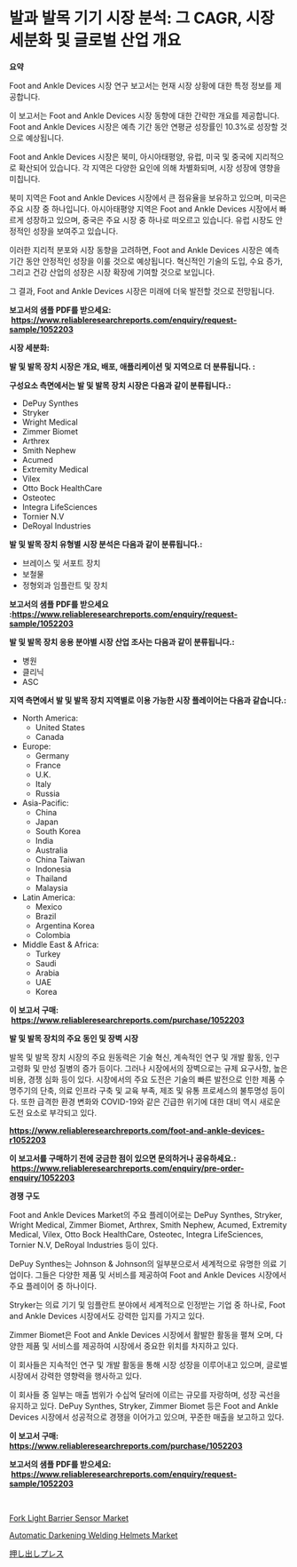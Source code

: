 <p><h1>발과 발목 기기 시장 분석: 그 CAGR, 시장 세분화 및 글로벌 산업 개요</h1></p><p><strong>요약</strong></p>
<p><p>Foot and Ankle Devices 시장 연구 보고서는 현재 시장 상황에 대한 특정 정보를 제공합니다. </p><p>이 보고서는 Foot and Ankle Devices 시장 동향에 대한 간략한 개요를 제공합니다. Foot and Ankle Devices 시장은 예측 기간 동안 연평균 성장률인 10.3%로 성장할 것으로 예상됩니다. </p><p>Foot and Ankle Devices 시장은 북미, 아시아태평양, 유럽, 미국 및 중국에 지리적으로 확산되어 있습니다. 각 지역은 다양한 요인에 의해 차별화되며, 시장 성장에 영향을 미칩니다.</p><p>북미 지역은 Foot and Ankle Devices 시장에서 큰 점유율을 보유하고 있으며, 미국은 주요 시장 중 하나입니다. 아시아태평양 지역은 Foot and Ankle Devices 시장에서 빠르게 성장하고 있으며, 중국은 주요 시장 중 하나로 떠오르고 있습니다. 유럽 시장도 안정적인 성장을 보여주고 있습니다.</p><p>이러한 지리적 분포와 시장 동향을 고려하면, Foot and Ankle Devices 시장은 예측 기간 동안 안정적인 성장을 이룰 것으로 예상됩니다. 혁신적인 기술의 도입, 수요 증가, 그리고 건강 산업의 성장은 시장 확장에 기여할 것으로 보입니다. </p><p>그 결과, Foot and Ankle Devices 시장은 미래에 더욱 발전할 것으로 전망됩니다.</p></p>
<p><strong>보고서의 샘플 PDF를 받으세요: &nbsp;<a href="https://www.reliableresearchreports.com/enquiry/request-sample/1052203">https://www.reliableresearchreports.com/enquiry/request-sample/1052203</a></strong></p>
<p><strong>시장 세분화:</strong></p>
<p><strong> 발 및 발목 장치 시장은 개요, 배포, 애플리케이션 및 지역으로 더 분류됩니다. :</strong></p>
<p><strong>구성요소 측면에서는 발 및 발목 장치 시장은 다음과 같이 분류됩니다.:</strong></p>
<p><ul><li>DePuy Synthes</li><li>Stryker</li><li>Wright Medical</li><li>Zimmer Biomet</li><li>Arthrex</li><li>Smith Nephew</li><li>Acumed</li><li>Extremity Medical</li><li>Vilex</li><li>Otto Bock HealthCare</li><li>Osteotec</li><li>Integra LifeSciences</li><li>Tornier N.V</li><li>DeRoyal Industries</li></ul></p>
<p><strong> 발 및 발목 장치 유형별 시장 분석은 다음과 같이 분류됩니다.:</strong></p>
<p><ul><li>브레이스 및 서포트 장치</li><li>보철물</li><li>정형외과 임플란트 및 장치</li></ul></p>
<p><strong>보고서의 샘플 PDF를 받으세요 :<a href="https://www.reliableresearchreports.com/enquiry/request-sample/1052203">https://www.reliableresearchreports.com/enquiry/request-sample/1052203</a></strong></p>
<p><strong> 발 및 발목 장치 응용 분야별 시장 산업 조사는 다음과 같이 분류됩니다.:</strong></p>
<p><ul><li>병원</li><li>클리닉</li><li>ASC</li></ul></p>
<p><strong>지역 측면에서 발 및 발목 장치 지역별로 이용 가능한 시장 플레이어는 다음과 같습니다.:</strong></p>
<p><ul>
    <li>
        North America:
        <ul>
            <li>United States</li>
            <li>Canada</li>
        </ul>
    </li>
    <li>
        Europe:
        <ul>
            <li>Germany</li>
            <li>France</li>
            <li>U.K.</li>
            <li>Italy</li>
            <li>Russia</li>
        </ul>
    </li>
    <li>
        Asia-Pacific:
        <ul>
            <li>China</li>
            <li>Japan</li>
            <li>South Korea</li>
            <li>India</li>
            <li>Australia</li>
            <li>China Taiwan</li>
            <li>Indonesia</li>
            <li>Thailand</li>
            <li>Malaysia</li>
        </ul>
    </li>
    <li>
        Latin America:
        <ul>
            <li>Mexico</li>
            <li>Brazil</li>
            <li>Argentina Korea</li>
            <li>Colombia</li>
        </ul>
    </li>
    <li>
        Middle East & Africa:
        <ul>
            <li>Turkey</li>
            <li>Saudi</li>
            <li>Arabia</li>
            <li>UAE</li>
            <li>Korea</li>
        </ul>
    </li>
    </ul></p>
<p><strong>이 보고서 구매: &nbsp;<a href="https://www.reliableresearchreports.com/purchase/1052203">https://www.reliableresearchreports.com/purchase/1052203</a></strong></p>
<p><strong>발 및 발목 장치의 주요 동인 및 장벽 시장</strong></p>
<p><p>발목 및 발목 장치 시장의 주요 원동력은 기술 혁신, 계속적인 연구 및 개발 활동, 인구 고령화 및 만성 질병의 증가 등이다. 그러나 시장에서의 장벽으로는 규제 요구사항, 높은 비용, 경쟁 심화 등이 있다. 시장에서의 주요 도전은 기술의 빠른 발전으로 인한 제품 수명주기의 단축, 의료 인프라 구축 및 교육 부족, 제조 및 유통 프로세스의 불투명성 등이다. 또한 급격한 환경 변화와 COVID-19와 같은 긴급한 위기에 대한 대비 역시 새로운 도전 요소로 부각되고 있다.</p></p>
<p><strong><a href="https://www.reliableresearchreports.com/foot-and-ankle-devices-r1052203">https://www.reliableresearchreports.com/foot-and-ankle-devices-r1052203</a></strong></p>
<p><strong>이 보고서를 구매하기 전에 궁금한 점이 있으면 문의하거나 공유하세요.: &nbsp;<a href="https://www.reliableresearchreports.com/enquiry/pre-order-enquiry/1052203">https://www.reliableresearchreports.com/enquiry/pre-order-enquiry/1052203</a></strong></p>
<p><strong>경쟁 구도</strong></p>
<p><p>Foot and Ankle Devices Market의 주요 플레이어로는 DePuy Synthes, Stryker, Wright Medical, Zimmer Biomet, Arthrex, Smith Nephew, Acumed, Extremity Medical, Vilex, Otto Bock HealthCare, Osteotec, Integra LifeSciences, Tornier N.V, DeRoyal Industries 등이 있다. </p><p>DePuy Synthes는 Johnson & Johnson의 일부분으로서 세계적으로 유명한 의료 기업이다. 그들은 다양한 제품 및 서비스를 제공하여 Foot and Ankle Devices 시장에서 주요 플레이어 중 하나이다. </p><p>Stryker는 의료 기기 및 임플란트 분야에서 세계적으로 인정받는 기업 중 하나로, Foot and Ankle Devices 시장에서도 강력한 입지를 가지고 있다. </p><p>Zimmer Biomet은 Foot and Ankle Devices 시장에서 활발한 활동을 펼쳐 오며, 다양한 제품 및 서비스를 제공하여 시장에서 중요한 위치를 차지하고 있다. </p><p>이 회사들은 지속적인 연구 및 개발 활동을 통해 시장 성장을 이루어내고 있으며, 글로벌 시장에서 강력한 영향력을 행사하고 있다. </p><p>이 회사들 중 일부는 매출 범위가 수십억 달러에 이르는 규모를 자랑하며, 성장 곡선을 유지하고 있다. DePuy Synthes, Stryker, Zimmer Biomet 등은 Foot and Ankle Devices 시장에서 성공적으로 경쟁을 이어가고 있으며, 꾸준한 매출을 보고하고 있다.</p></p>
<p><strong>이 보고서 구매: &nbsp; <a href="https://www.reliableresearchreports.com/purchase/1052203">https://www.reliableresearchreports.com/purchase/1052203</a></strong></p>
<p><strong>보고서의 샘플 PDF를 받으세요: &nbsp;<a href="https://www.reliableresearchreports.com/enquiry/request-sample/1052203">https://www.reliableresearchreports.com/enquiry/request-sample/1052203</a></strong><strong></strong></p>
<p>&nbsp;</p>
<p><p><a href="https://github.com/vimar16th/Market-Research-Report-List-4/blob/main/fork-light-barrier-sensor-market.md">Fork Light Barrier Sensor Market</a></p><p><a href="https://github.com/JameTravis/Market-Research-Report-List-4/blob/main/automatic-darkening-welding-helmets-market.md">Automatic Darkening Welding Helmets Market</a></p><p><a href="https://medium.com/@shawnsmihv6/%E3%82%A8%E3%82%AF%E3%82%B9%E3%83%88%E3%83%AB%E3%83%BC%E3%82%B8%E3%83%A7%E3%83%B3%E3%83%97%E3%83%AC%E3%82%B9%E5%B8%82%E5%A0%B4-%E5%B8%82%E5%A0%B4%E3%82%B7%E3%82%A7%E3%82%A2-%E5%B8%82%E5%A0%B4%E5%8B%95%E5%90%91-%E3%81%8A%E3%82%88%E3%81%B3%E5%B0%86%E6%9D%A5%E3%81%AE%E6%88%90%E9%95%B7%E3%82%92%E6%8E%A2%E3%82%8B-34f5526d92ab">押し出しプレス</a></p></p>